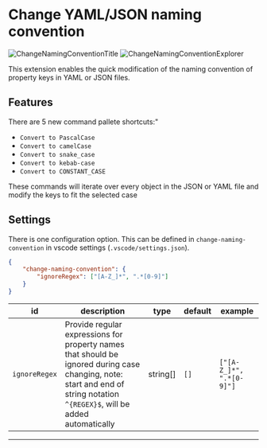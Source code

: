 # Change YAML/JSON naming convention

![ChangeNamingConventionTitle](https://github.com/ShipitSmarter/vscode-change-naming-convention/assets/7061710/6a656fcb-e3b8-4545-8f1c-fcf25ea9cbf7)
![ChangeNamingConventionExplorer](https://github.com/ShipitSmarter/vscode-change-naming-convention/assets/7061710/b626827f-ac22-4bb0-84ed-e978f4adae50)


This extension enables the quick modification of the naming convention of property keys in YAML or JSON files.

## Features

There are 5 new command pallete shortcuts:"

* `Convert to PascalCase`
* `Convert to camelCase`
* `Convert to snake_case`
* `Convert to kebab-case`
* `Convert to CONSTANT_CASE`

These commands will iterate over every object in the JSON or YAML file and modify the keys to fit the selected case

## Settings

There is one configuration option. This can be defined in `change-naming-convention` in vscode settings (`.vscode/settings.json`).


```json
{
    "change-naming-convention": {
        "ignoreRegex": ["[A-Z_]*", ".*[0-9]"]
    }
}
```

| id             | description                                                                                                                                                                   | type     | default   | example                  |
|----------------|-------------------------------------------------------------------------------------------------------------------------------------------------------------------------------|----------|-----------|--------------------------|
| `ignoreRegex`  | Provide regular expressions for property names that should be ignored during case changing, note: start and end of string notation `^{REGEX}$`, will be added automatically   | string[] | `[]`      | `["[A-Z_]*", ".*[0-9]"]` |


---
